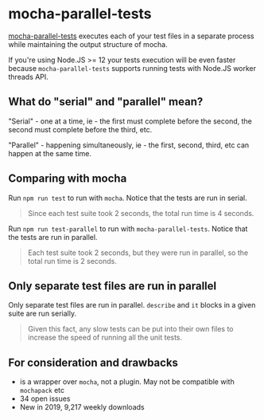 # mocha-parallel-tests

[mocha-parallel-tests](https://github.com/mocha-parallel/mocha-parallel-tests)
executes each of your test files in a separate process while maintaining the output structure of mocha.

If you're using Node.JS >= 12 your tests execution will be even faster because `mocha-parallel-tests` supports running tests with Node.JS worker threads API.

## What do "serial" and "parallel" mean?

"Serial" - one at a time, ie - the first must complete before the second, the second must complete before the third, etc.

"Parallel" - happening simultaneously, ie - the first, second, third, etc can happen at the same time.

## Comparing with mocha

Run `npm run test` to run with `mocha`. Notice that the tests are run in serial.

> Since each test suite took 2 seconds, the total run time is 4 seconds.

Run `npm run test-parallel` to run with `mocha-parallel-tests`. Notice that the tests are run in parallel.

> Each test suite took 2 seconds, but they were run in parallel, so the total run time is 2 seconds.

## Only separate test files are run in parallel

Only separate test files are run in parallel. `describe` and `it` blocks in a given suite are run serially.

> Given this fact, any slow tests can be put into their own files to increase the speed of running all the unit tests.

## For consideration and drawbacks

- is a wrapper over `mocha`, not a plugin. May not be compatible with `mochapack` etc
- 34 open issues
- New in 2019, 9,217 weekly downloads
